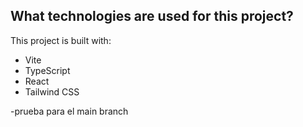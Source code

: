 
## What technologies are used for this project?

This project is built with:

- Vite
- TypeScript
- React
- Tailwind CSS

-prueba para el main branch
